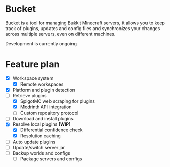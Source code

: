 # Bucket

Bucket is a tool for managing Bukkit Minecraft servers, it allows you to keep track of
plugins, updates and config files and synchronizes your changes across multiple servers,
even on different machines.

Development is currently ongoing

# Feature plan
- [X] Workspace system
	- [X] Remote workspaces
- [X] Platform and plugin detection
- [ ] Retrieve plugins
	- [X] SpigotMC web scraping for plugins
	- [X] Modrinth API integration
	- [ ] Custom repository protocol
- [ ] Download and install plugins
- [X] Resolve local plugins **[WIP]**
	- [X] Differential confidence check
	- [X] Resolution caching
- [ ] Auto update plugins
- [ ] Update/switch server jar
- [ ] Backup worlds and configs
	- [ ] Package servers and configs
